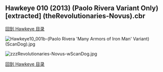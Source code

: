 ## Hawkeye 010 (2013) (Paolo Rivera Variant Only) [extracted] (theRevolutionaries-Novus).cbr


[回到 Hawkeye 目录](https://github.com/alicewish/markdown/blob/master/series/Hawkeye.md)


![Hawkeye10_001b-(Paolo Rivera 'Many Armors of Iron Man' Variant) (ScanDog).jpg](https://wx1.sinaimg.cn/large/6a9fdecaly1fr0ujf80jej21401ps4qp.jpg)

![zzzRevolutionaries-Novus-wScanDog.jpg](https://wx1.sinaimg.cn/large/6a9fdecaly1fr0ujygsloj21kw0zk4lm.jpg)

[回到 Hawkeye 目录](https://github.com/alicewish/markdown/blob/master/series/Hawkeye.md)

